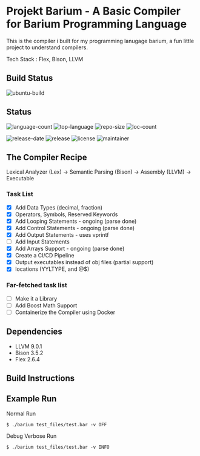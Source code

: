 # Projekt Barium - A Basic Compiler for Barium Programming Language

This is the compiler i built for my programming lanugage barium, a fun little project to understand compilers.

Tech Stack : Flex, Bison, LLVM

## Build Status

![ubuntu-build](https://github.com/satyajitghana/ProjektBarium/workflows/ubuntu-build/badge.svg)

## Status

![language-count](https://img.shields.io/github/languages/count/satyajitghana/ProjektBarium)
![top-language](https://img.shields.io/github/languages/top/satyajitghana/ProjektBarium)
![repo-size](https://img.shields.io/github/repo-size/satyajitghana/ProjektBarium)
![loc-count](https://sloc.xyz/github/satyajitghana/ProjektBarium)

![release-date](https://img.shields.io/github/release-date-pre/satyajitghana/ProjektBarium)
![release](https://img.shields.io/github/v/release/satyajitghana/ProjektBarium?include_prereleases)
![license](https://img.shields.io/github/license/satyajitghana/ProjektBarium)
![maintainer](https://img.shields.io/badge/maintainer-shadowleaf-blue)

## The Compiler Recipe

Lexical Analyzer (Lex) -> Semantic Parsing (Bison) -> Assembly (LLVM) -> Executable


### Task List

- [X] Add Data Types (decimal, fraction)
- [X] Operators, Symbols, Reserved Keywords
- [X] Add Looping Statements - ongoing (parse done)
- [X] Add Control Statements - ongoing (parse done)
- [X] Add Output Statements - uses vprintf
- [ ] Add Input Statements
- [X] Add Arrays Support - ongoing (parse done)
- [X] Create a CI/CD Pipeline
- [X] Output executables instead of obj files (partial support)
- [X] locations (YYLTYPE, and @$)

### Far-fetched task list

- [ ] Make it a Library
- [ ] Add Boost Math Support
- [ ] Containerize the Compiler using Docker

## Dependencies

- LLVM    9.0.1
- Bison   3.5.2
- Flex    2.6.4

## Build Instructions


## Example Run

Normal Run

```shell
$ ./barium test_files/test.bar -v OFF
```

Debug Verbose Run

```shell
$ ./barium test_files/test.bar -v INFO
```
